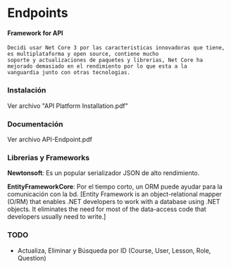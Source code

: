 # Endpoints

#### Framework for API

```
Decidi usar Net Core 3 por las caracteristicas innovadoras que tiene, es multiplataforma y open source, contiene mucho 
soporte y actualizaciones de paquetes y librerias, Net Core ha mejorado demasiado en el rendimiento por lo que esta a la 
vanguardia junto con otras tecnologias.
```

### Instalación

Ver archivo "API Platform Installation.pdf"

### Documentación

Ver archivo API-Endpoint.pdf

### Librerias y Frameworks

**Newtonsoft**: Es un popular serializador JSON de alto rendimiento. 

**EntityFrameworkCore**: Por el tiempo corto, un ORM puede ayudar para la comunicación con la bd. [Entity Framework is an object-relational mapper (O/RM) that enables .NET developers to work with a database using .NET objects. It eliminates the need for most of the data-access code that developers usually need to write.]

### TODO

- Actualiza, Eliminar y Búsqueda por ID (Course, User, Lesson, Role, Question)
